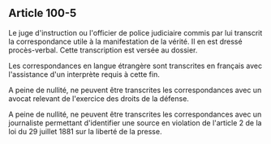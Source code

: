 Article 100-5
----
Le juge d'instruction ou l'officier de police judiciaire commis par lui
transcrit la correspondance utile à la manifestation de la vérité. Il en est
dressé procès-verbal. Cette transcription est versée au dossier.

Les correspondances en langue étrangère sont transcrites en français avec
l'assistance d'un interprète requis à cette fin.

A peine de nullité, ne peuvent être transcrites les correspondances avec un
avocat relevant de l'exercice des droits de la défense.

A peine de nullité, ne peuvent être transcrites les correspondances avec un
journaliste permettant d'identifier une source en violation de l'article 2 de la
loi du 29 juillet 1881 sur la liberté de la presse.
